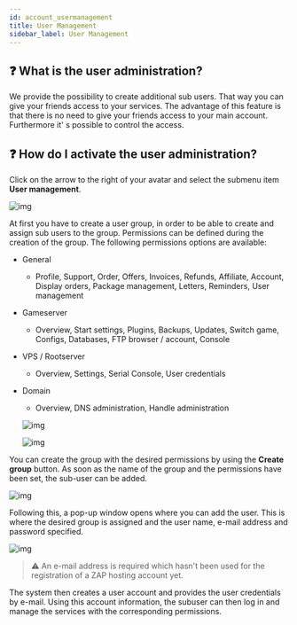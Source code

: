 ```yaml
---
id: account_usermanagement
title: User Management
sidebar_label: User Management
---
```


## ❓ What is the user administration?

We provide the possibility to create additional sub users. That way you can give your friends access to your services. The advantage of this feature is that there is no need to give your friends access to your main account. Furthermore it' s possible to control the access. 

## ❓  How do I activate the user administration?

Click on the arrow to the right of your avatar and select the submenu item **User management**.

![img](https://screensaver01.zap-hosting.com/index.php/s/8Cb9MpsDKyygeFz/preview)

At first you have to create a user group, in order to be able to create and assign sub users to the group. Permissions can be defined during the creation of the group. The following permissions options are available:

- General

  - Profile, Support, Order, Offers, Invoices, Refunds, Affiliate, Account, Display orders, Package management, Letters, Reminders, User management

- Gameserver

  - Overview, Start settings, Plugins, Backups, Updates, Switch game, Configs, Databases, FTP browser / account, Console

- VPS / Rootserver

  - Overview, Settings, Serial Console, User credentials

- Domain

  - Overview, DNS administration, Handle administration

  

  ![img](https://screensaver01.zap-hosting.com/index.php/s/BX2Z2XF6YGc4B7R/preview)

  ![img](https://screensaver01.zap-hosting.com/index.php/s/CYyqJwRQLK4ftfq/preview)

  

 You can create the group with the desired permissions by using the **Create group** button. As soon as the name of the group and the permissions have been set, the sub-user can be added.
  

  ![img](https://screensaver01.zap-hosting.com/index.php/s/bKeC7cg86KxLDma/preview)
  

Following this, a pop-up window opens where you can add the user. This is where the desired group is assigned and the user name, e-mail address and password specified.

  ![img](https://screensaver01.zap-hosting.com/index.php/s/nEWqKRbYLJTsr8r/preview)

  

> ⚠️ An e-mail address is required which hasn't been used for the registration of a ZAP hosting account yet.


The system then creates a user account and provides the user credentials by e-mail. Using this account information, the subuser can then log in and manage the services with the corresponding permissions. 
